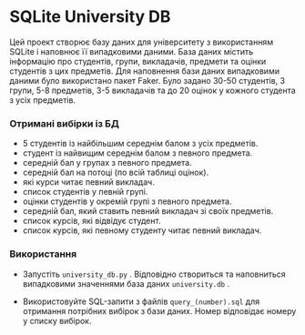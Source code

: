 # SQLite University DB

Цей проект створює базу даних для університету з використанням SQLite і наповнює її випадковими даними. База даних містить інформацію про студентів, групи, викладачів, предмети та оцінки студентів з цих предметів. Для наповнення бази даних випадковими даними було використано пакет Faker. Було задано 30-50 студентів, 3 групи, 5-8 предметів, 3-5 викладачів та до 20 оцінок у кожного студента з усіх предметів.


### Отримані вибірки із БД

- 5 студентів із найбільшим середнім балом з усіх предметів.
- студент із найвищим середнім балом з певного предмета.
- середній бал у групах з певного предмета.
- середній бал на потоці (по всій таблиці оцінок).
- які курси читає певний викладач.
- список студентів у певній групі.
- оцінки студентів у окремій групі з певного предмета.
- середній бал, який ставить певний викладач зі своїх предметів.
- список курсів, які відвідує студент.
- список курсів, які певному студенту читає певний викладач.

### Використання

- Запустіть ``university_db.py`` . Відповідно створиться та наповниться випадковими значеннями база даних ``university.db`` .

- Використовуйте SQL-запити з файлів ``query_(number).sql`` для отримання потрібних вибірок з бази даних. Номер відповідає номеру у списку вибірок.
